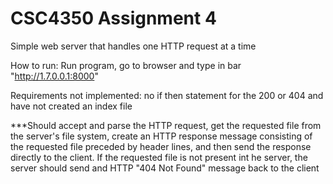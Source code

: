 # CSC4350 Assignment 4

Simple web server that handles one HTTP request at a time

How to run:
Run program, go to browser and type in bar "http://1.7.0.0.1:8000"

Requirements not implemented:
no if then statement for the 200 or 404
and have not created an index file


***Should accept and parse the HTTP request, get the requested
file from the server's file system, create an HTTP response
message consisting of the requested file preceded by header
lines, and then send the response directly to the client.
If the requested file is not present int he server, the server
should send and HTTP "404 Not Found" message back to the client


